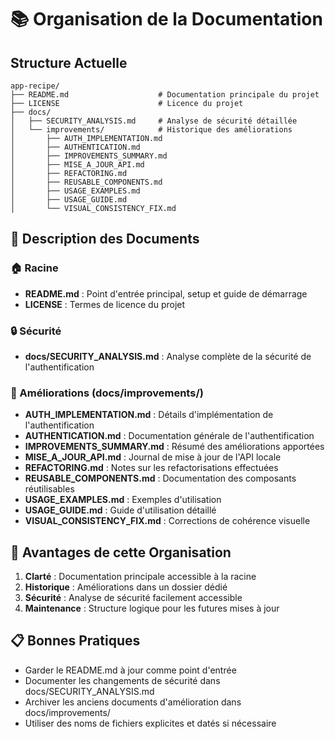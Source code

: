 # 📚 Organisation de la Documentation

## Structure Actuelle

```
app-recipe/
├── README.md                    # Documentation principale du projet
├── LICENSE                      # Licence du projet
├── docs/
│   ├── SECURITY_ANALYSIS.md     # Analyse de sécurité détaillée
│   └── improvements/            # Historique des améliorations
│       ├── AUTH_IMPLEMENTATION.md
│       ├── AUTHENTICATION.md
│       ├── IMPROVEMENTS_SUMMARY.md
│       ├── MISE_A_JOUR_API.md
│       ├── REFACTORING.md
│       ├── REUSABLE_COMPONENTS.md
│       ├── USAGE_EXAMPLES.md
│       ├── USAGE_GUIDE.md
│       └── VISUAL_CONSISTENCY_FIX.md
```

## 📝 Description des Documents

### 🏠 Racine
- **README.md** : Point d'entrée principal, setup et guide de démarrage
- **LICENSE** : Termes de licence du projet

### 🔒 Sécurité
- **docs/SECURITY_ANALYSIS.md** : Analyse complète de la sécurité de l'authentification

### 🔧 Améliorations (docs/improvements/)
- **AUTH_IMPLEMENTATION.md** : Détails d'implémentation de l'authentification
- **AUTHENTICATION.md** : Documentation générale de l'authentification
- **IMPROVEMENTS_SUMMARY.md** : Résumé des améliorations apportées
- **MISE_A_JOUR_API.md** : Journal de mise à jour de l'API locale
- **REFACTORING.md** : Notes sur les refactorisations effectuées
- **REUSABLE_COMPONENTS.md** : Documentation des composants réutilisables
- **USAGE_EXAMPLES.md** : Exemples d'utilisation
- **USAGE_GUIDE.md** : Guide d'utilisation détaillé
- **VISUAL_CONSISTENCY_FIX.md** : Corrections de cohérence visuelle

## 🎯 Avantages de cette Organisation

1. **Clarté** : Documentation principale accessible à la racine
2. **Historique** : Améliorations dans un dossier dédié
3. **Sécurité** : Analyse de sécurité facilement accessible
4. **Maintenance** : Structure logique pour les futures mises à jour

## 📋 Bonnes Pratiques

- Garder le README.md à jour comme point d'entrée
- Documenter les changements de sécurité dans docs/SECURITY_ANALYSIS.md
- Archiver les anciens documents d'amélioration dans docs/improvements/
- Utiliser des noms de fichiers explicites et datés si nécessaire
